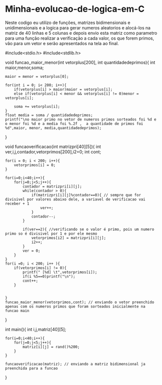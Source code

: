 # Minha-evolucao-de-logica-em-C
Neste codigo eu utilizo de funções, matrizes bidimensionais e unidimensionais e a logica para gerar numeros aleatorios e alocá-los na matriz de 40 linhas e 5 colunas e depois envio esta matriz como parametro para uma função realizar a verificação a  cada valor, os que forem primos, vão para um vetor e serão apresentados na tela ao final.

#include<stdio.h>
#include<stdlib.h>

void funcao_maior_menor(int vetorplus[200], int quantidadedeprimos){
    int maior,menor,soma;
    
    maior = menor = vetorplus[0];
    
    for(int i = 0; i< 200; i++){
        if(vetorplus[i] > maior)maior = vetorplus[i];
        else if(vetorplus[i] < menor && vetorplus[i] != 0)menor = vetorplus[i];
        
        soma += vetorplus[i];   
    }
    float media = soma / quantidadedeprimos;
    printf("\no maior primo no vetor de numeros primos sorteados foi %d e o menor foi %d e a media foi %.2f ,  a quantidade de primos foi %d",maior, menor, media,quantidadedeprimos);
    
}

void funcaoverificacao(int matrizpri[40][5]){
    int ver,i,j,contador,vetorprimos[200],i2=0;
    int cont;
    
    for(i = 0; i < 200; i++){
        vetorprimos[i] = 0; 
    }

    for(i=0;i<40;i++){
        for(j=0;j<5;j++){
            contador = matrizpri[i][j];
            while(contador > 0){
                if(matrizpri[i][j]%contador==0){ // sempre que for divisivel por valores abaixo dele, a variavel de verificacao vai receber + 1
                    ver++;
                }
                contador--;
            }
            
            if(ver==2){ //verificando se o valor é primo, pois um numero primo so é divisivel por 1 e por ele mesmo
                vetorprimos[i2] = matrizpri[i][j];
                i2++;
            }
            ver = 0;
        }
    }
    for(i =0; i < 200; i++ ){
        if(vetorprimos[i] != 0){
            printf(" [%d] \t",vetorprimos[i]);
            if(i %5==0)printf("\n");
            cont++;
        }
        
        
    }
    funcao_maior_menor(vetorprimos,cont); // enviando o vetor preenchido apenas com os numeros primos que foram sorteados inicialmente na funcao main
       
}

int main(){
    int i,j,matriz[40][5];
    
    for(i=0;i<40;i++){
        for(j=0;j<5;j++){
            matriz[i][j] = rand()%200;
        }
    }
    
    funcaoverificacao(matriz); // enviando a matriz bidimensional ja preenchida para a funcao
    
}

